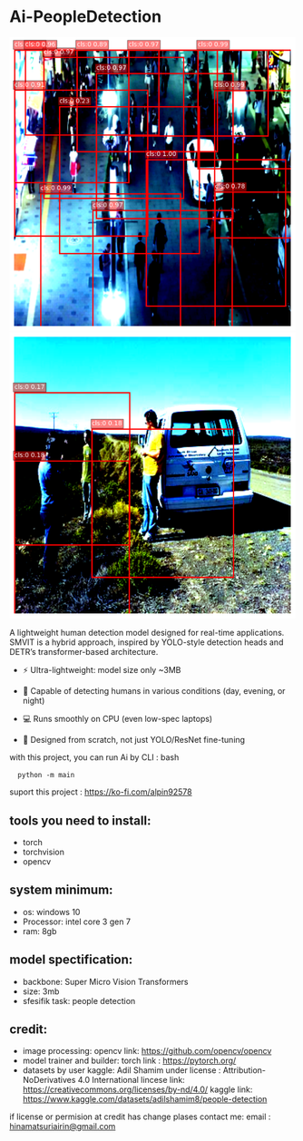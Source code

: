 # Ai-PeopleDetection

![sample](./download.png)
![sample](./sample.png)

A lightweight human detection model designed for real-time applications.
SMVIT is a hybrid approach, inspired by YOLO-style detection heads and DETR’s transformer-based architecture.

- ⚡ Ultra-lightweight: model size only ~3MB

- 🎯 Capable of detecting humans in various conditions (day, evening, or night)

- 💻 Runs smoothly on CPU (even low-spec laptops)

- 🔬 Designed from scratch, not just YOLO/ResNet fine-tuning

with this project, you can run Ai by CLI : 
bash 
```
  python -m main
```

suport this project : https://ko-fi.com/alpin92578

tools you need to install:
-------------------------
  - torch
  - torchvision
  - opencv
    
system minimum:
-----------------
- os: windows 10
- Processor: intel core 3 gen 7
- ram: 8gb

model spectification:
-----------------------------
- backbone: Super Micro Vision Transformers
- size: 3mb
- sfesifik task: people detection

credit:
------------------------------
- image processing: opencv 
  link: https://github.com/opencv/opencv
- model trainer and builder: torch
  link : https://pytorch.org/
- datasets by user kaggle: Adil Shamim under license : Attribution-NoDerivatives 4.0 International
  lincese link: https://creativecommons.org/licenses/by-nd/4.0/
  kaggle link: https://www.kaggle.com/datasets/adilshamim8/people-detection

if license or permision at credit has change plases contact me:
email : hinamatsuriairin@gmail.com

  
